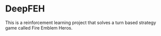 # DeepFEH
This is a reinforcement learning project that solves a turn based strategy game called Fire Emblem Heros.
